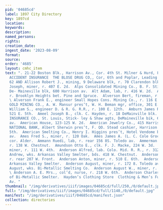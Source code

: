 ```yaml
---
pid: '04685cd'
label: 1897 City Directory
key: 1897cd
location: 
keywords: 
description: 
named_persons: 
rights: 
creation_date: 
ingest_date: '2023-08-09'
format: 
source: 
order: '4685'
layout: cmhc_item
text: ". 21-22 Boston Blk., Harrison Av., Cor. 4th St. Milner & Hurd, FIRE, LIFE AND
  ACCIDENT INSURANCE  THE BLOSE DRUG CO,, Cor, 6th and Poplar, Leading Drugessts     ALL
  62 AND Allison Robert J., mining, 9 Delaware blk, r. 70 Clarendon blk  Almquist
  Joseph, miner, r. 407 E. 2d.  Alps Consolidated Mining Co., B. F. Stickley agt,
  De- Maineville blk, 600 Harrison av.  Alt Adam, lab, r. 416 W. 2d.  Alt John, mining,
  r. Brooklyn Heights bet. Pine and Spruce.  Alverson Bert, fireman, r. 322 W. 4th.
  \ Alverson Frank E., engineer Small Hopes Cons. Mining Co., r. 116 E. 7th.  ALZAR
  GOLD MINING CO., A. W. Mansur pres’t, W. H. Beman mgr, office, 301 E. 6th.  Amberson
  William S., engineer D. & R. G. R.R., r. 100 E. 12th.  Amburn James R., miner, r.
  521 E. 5th.  Ameel Joseph B., clk. C. Hayden, r. 18 DeMainville blk.  AMERICAN CENTRAL
  INSURANCE CO., St. Louis, Stick- ley & Shaw agts, DeMaineville bik, 600 Harrison
  av.  American House, 123-125 W. 2d.  American Jewelry Co., 415 Harrison av.  AMERICAN
  NATIONAL BANK, Albert Sherwin pres’t, F. QO. Stead cashier, Harrison av, se. cor.
  5th.  American Smelting Co., Henry I. Higgins pres’t, Hotel Vendome bldg, 707 Harrison
  av.  Ames Fred S., miner, r. 120 Oak.  Ames James A. (L. C. Cole Grocery Co.), 7th,
  cor. Alder.  Ammann Ruedi, lab, r. rear 156 8S. Toledo av.  Ammerman Albert, teamster,
  r. 138 W. Chestnut.  Amundson Otto E., clk. F. J. Macke, 224 W. 3d.  Anderson Al.,
  miner, r. 111 W. 4th.  Anderson Alfred, lab. Colo. Mid. R. R., r. 312 W. 5th.  Anderson
  Andrew, wks. Arkansas Valley Smelter, bds. 418 W. Chestnut.  Anderson Andy, lab,
  r. rear 207 W. Front.  Anderson Anton, miner, r. 510 E. 6th.  Anderson August, lab.
  Arkansas Valley Smelter.  Anderson August, miner, r. 172 8. Toledo av.  Anderson
  August, wks. Bi-Metallic Smelting Co.  Anderson August W., miner, r. 521 E. 9th.
  \ Anderson A. E. Mrs., col’d, nurse, r. 218 W. 6th.  Anderson Charles, lab, r. N.
  of Bi-Metallic Smelter.  Hayden’s Clothing Store  Clothing & Men’s Furnishings “*20s’tarricon
  Av. "
thumbnail: "/img/derivatives/iiif/images/04685cd/full/250,/0/default.jpg"
full: "/img/derivatives/iiif/images/04685cd/full/1140,/0/default.jpg"
manifest: "/img/derivatives/iiif/04685cd/manifest.json"
collection: directories
---
```

